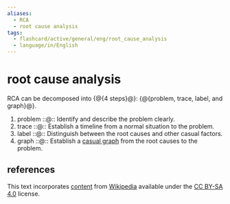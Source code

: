 ```yaml
---
aliases:
  - RCA
  - root cause analysis
tags:
  - flashcard/active/general/eng/root_cause_analysis
  - language/in/English
---
```


# root cause analysis

RCA can be decomposed into {@{4 steps}@}: {@{problem, trace, label, and graph}@}. <!--SR:!2025-05-18,265,330!2025-03-27,220,321-->

1. problem ::@:: Identify and describe the problem clearly. <!--SR:!2026-06-12,549,310!2025-05-07,256,330-->
2. trace ::@:: Establish a timeline from a normal situation to the problem. <!--SR:!2025-06-11,284,330!2027-03-16,759,330-->
3. label ::@:: Distinguish between the root causes and other casual factors. <!--SR:!2026-07-16,588,330!2026-06-30,518,310-->
4. graph ::@:: Establish a [casual graph](casual%20graph.md) from the root causes to the problem. <!--SR:!2025-06-13,248,290!2025-03-18,218,330-->

## references

This text incorporates [content](https://en.wikipedia.org/wiki/root_cause_analysis) from [Wikipedia](Wikipedia.md) available under the [CC BY-SA 4.0](https://creativecommons.org/licenses/by-sa/4.0/) license.
